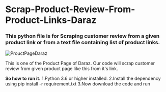 # Scrap-Product-Review-From-Product-Links-Daraz

### This python file is for Scraping customer review from a given product link or from a text file containing list of product links.

![ProuctPageDaraz](https://user-images.githubusercontent.com/53535816/75112914-03035800-5673-11ea-82a6-235f282722e4.JPG)

This is one of the Product Page of Daraz. Our code will scrap customer review from given product page like this from it's link.

**So how to run it.**
  1.Python 3.6 or higher installed.
  2.Install the dependency using pip install -r requirement.txt
  3.Now download the code and run

